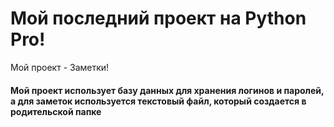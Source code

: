 # Мой последний проект на Python Pro!
<p>Мой проект - Заметки!</p>
<p></p>
<h4>Мой проект использует базу данных для хранения логинов и паролей, а для заметок используется текстовый файл, который создается в родительской папке</h4>
